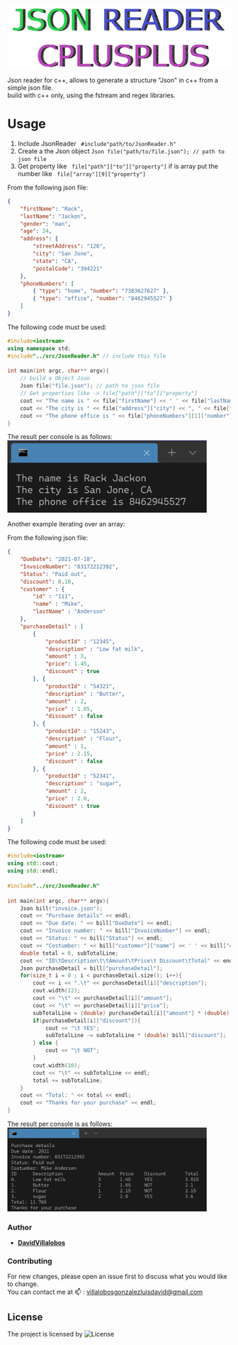 <img src="res/MainTitle.png" width="550">   

Json reader for c++, allows to generate a structure "Json" in c++ from a simple json file.  
build with c++ only, using the fstream and regex libraries.
# Usage
1.	Include JsonReader ``` #include"path/to/JsonReader.h"```
2.	Create a the Json object  ``` Json file("path/to/file.json"); // path to json file ```
3.	Get property like ``` file["path"]["to"]["property"]```  if is array put the number like ``` file["array"][9]["property"]```
    
From the following json file:  
```json
{
    "firstName": "Rack",
    "lastName": "Jackon",
    "gender": "man",
    "age": 24,
    "address": {
        "streetAddress": "126",
        "city": "San Jone",
        "state": "CA",
        "postalCode": "394221"
    },
    "phoneNumbers": [
        { "type": "home", "number": "7383627627" },
        { "type": "office", "number": "8462945527" }
    ]
}
```
The following code must be used:  
```c++
#include<iostream>
using namespace std;
#include"../src/JsonReader.h" // include this file

int main(int argc, char** argv){
    // build a Object Json
    Json file("file.json"); // path to json file
    // Get properties like -> file["path"]["to"]["property"]
    cout << "The name is " << file["firstName"] << ' ' << file["lastName"] << endl;
    cout << "The city is " << file["address"]["city"] << ", " << file["address"]["state"] << endl;
    cout << "The phone office is " << file["phoneNumbers"][1]["number"] << endl;
}
```
The result per console is as follows:  
<img src="res/ResultTest.png" width="450">   

Another example iterating over an array:  

From the following json file:  
```json
{
	"DueDate": "2021-07-18",
	"InvoiceNumber": "83172212392",
	"Status": "Paid out",
	"discount": 0.10,
	"customer" : {
		"id" : "111",
		"name" : "Mike",
		"lastName" : "Anderson"
	},
	"purchaseDetail" : [
		{
			"productId" : "12345",
			"description" : "Low fat milk",
			"amount" : 3,
			"price": 1.45,
			"discount" : true
		}, {
			"productId" : "54321",
			"description" : "Butter",
			"amount" : 2,
			"price" : 1.05,
			"discount" : false
		}, {
			"productId" : "15243",
			"description" : "Flour",
			"amount" : 1,
			"price" : 2.15,
			"discount" : false
		}, {
			"productId" : "52341",
			"description" : "sugar",
			"amount" : 2,
			"price" : 2.0,
			"discount" : true
		}
	]
}
```
The following code must be used:  
```c++
#include<iostream>
using std::cout;
using std::endl;

#include"../src/JsonReader.h"

int main(int argc, char** argv){
	Json bill("invoice.json"); 
	cout << "Purchase details" << endl;
	cout << "Due date: " << bill["DueDate"] << endl;
	cout << "Invoice number: " << bill["InvoiceNumber"] << endl;
	cout << "Status: " << bill["Status"] << endl;
	cout << "Costumber: " << bill["customer"]["name"] << ' ' << bill["customer"]["lastName"] << endl;
	double total = 0, subTotalLine;
	cout << "ID\tDescription\t\tAmount\tPrice\t Discount\tTotal" << endl;
	Json purchaseDetail = bill["purchaseDetail"];
	for(size_t i = 0 ; i < purchaseDetail.size(); i++){
		cout << i << ".\t" << purchaseDetail[i]["description"];
		cout.width(12);
		cout << "\t" << purchaseDetail[i]["amount"];
		cout << "\t" << purchaseDetail[i]["price"];
		subTotalLine = (double) purchaseDetail[i]["amount"] * (double) purchaseDetail[i]["price"];
		if(purchaseDetail[i]["discount"]){
			cout << "\t YES";
			subTotalLine -= subTotalLine * (double) bill["discount"];
		} else {
			cout << "\t NOT";
		}
		cout.width(10);
		cout << "\t" << subTotalLine << endl;
		total += subTotalLine;
	}
	cout << "Total: " << total << endl;
	cout << "Thanks for your purchase" << endl;
}
```
The result per console is as follows:  
<img src="res/ResultTest2.png" width="450">   


### Author 

* **[DavidVillalobos](https://github.com/DavidVillalobos)** 

### Contributing

For new changes, please open an issue first to discuss what you would like to change.  
You can contact me at 📫 : villalobosgonzalezluisdavid@gmail.com  

## License
The project is licensed by  ![License](https://img.shields.io/apm/l/vim-mode)
